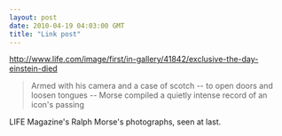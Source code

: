 ```yaml
---
layout: post
date: 2010-04-19 04:03:00 GMT
title: "Link post"
---
```

<http://www.life.com/image/first/in-gallery/41842/exclusive-the-day-einstein-died>

> Armed with his camera and a case of scotch -- to open doors and loosen tongues -- Morse compiled a quietly intense record of an icon's passing

LIFE Magazine's Ralph Morse's photographs, seen at last.